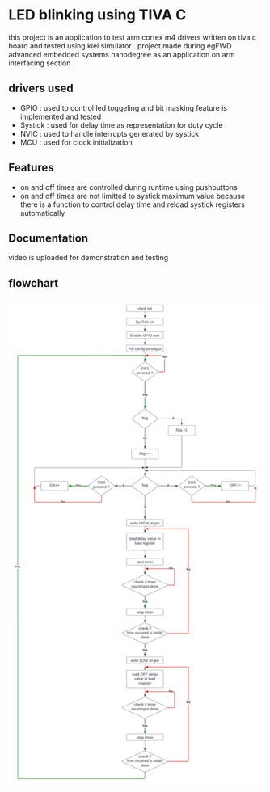 
# LED blinking using TIVA C

this project is an application to test arm cortex m4 drivers written on tiva c board and tested using kiel simulator .
project made during egFWD advanced embedded systems nanodegree as an application on arm interfacing section .

## drivers used

 - GPIO  : used to control led toggeling and bit masking feature is implemented and tested 
 - Systick : used for delay time as representation for duty cycle  
 - NVIC : used to handle interrupts generated by systick
 - MCU : used for clock initialization 


## Features

- on and off times are controlled during runtime using pushbuttons
- on and off times are not limitted to systick maximum value because there is a function to control delay time and reload systick registers automatically 


## Documentation

video is uploaded for demonstration and testing

## flowchart

![flowchart](https://github.com/Mohammed-Rashad-Nasr/LED_blinking_on_TIVA_C/blob/main/Flowcharts.png)
